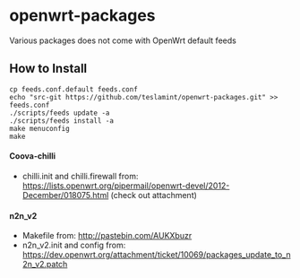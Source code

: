 openwrt-packages
================

Various packages does not come with OpenWrt default feeds

## How to Install

```
cp feeds.conf.default feeds.conf
echo "src-git https://github.com/teslamint/openwrt-packages.git" >> feeds.conf
./scripts/feeds update -a
./scripts/feeds install -a
make menuconfig
make
```

#### Coova-chilli

* chilli.init and chilli.firewall from: https://lists.openwrt.org/pipermail/openwrt-devel/2012-December/018075.html (check out attachment)

#### n2n_v2

* Makefile from: http://pastebin.com/AUKXbuzr
* n2n_v2.init and config from: https://dev.openwrt.org/attachment/ticket/10069/packages_update_to_n2n_v2.patch
